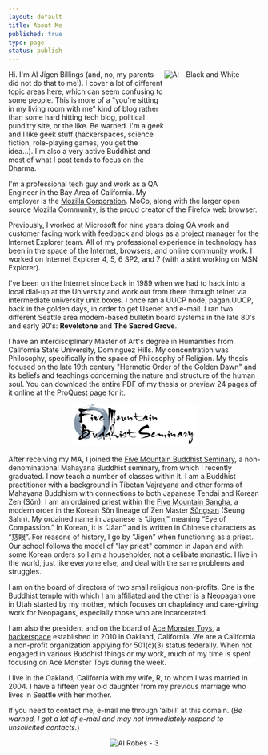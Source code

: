 ```yaml
--- 
layout: default
title: About Me
published: true
type: page
status: publish
---
```

<a href="http://www.flickr.com/photos/albill/6304911027/" title="Al - Black and White by albill, on Flickr"><img src="http://farm7.static.flickr.com/6042/6304911027_bee5677759_m.jpg" width="192" height="240" align="right" alt="Al - Black and White"></a>Hi. I'm Al Jigen Billings (and, no, my parents did not do that to me!). I cover a lot of different topic areas here, which can seem confusing to some people. This is more of a "you're sitting in my living room with me" kind of blog rather than some hard hitting tech blog, political punditry site, or the like. Be warned. I'm a geek and I like geek stuff (hackerspaces, science fiction, role-playing games, you get the idea...). I'm also a very active Buddhist and most of what I post tends to focus on the Dharma.

I'm a professional tech guy and work as a QA Engineer in the Bay Area of California. My employer is the <a href="http://www.mozilla.com">Mozilla Corporation</a>. MoCo, along with the larger open source Mozilla Community, is the proud creator of the Firefox web browser. 

Previously, I worked at Microsoft for nine years doing QA work and customer facing work with feedback and blogs as a project manager for the Internet Explorer team. All of my professional experience in technology has been in the space of the Internet, browsers, and online community work. I worked on Internet Explorer 4, 5, 6 SP2, and 7 (with a stint working on MSN Explorer).

I've been on the Internet since back in 1989 when we had to hack into a local dial-up at the University and work out from there through telnet via intermediate university unix boxes. I once ran a UUCP node, pagan.UUCP, back in the golden days, in order to get Usenet and e-mail. I ran two different Seattle area modem-based bulletin board systems in the late 80's and early 90's: <strong>Revelstone</strong> and <strong>The Sacred Grove</strong>.

I have an interdisciplinary Master of Art's degree in Humanities from California State University, Dominguez Hills. My concentration was Philosophy, specifically in the space of Philosophy of Religion. My thesis focused on the late 19th century "Hermetic Order of the Golden Dawn" and its beliefs and teachings concerning the nature and structure of the human soul. You can download the entire PDF of my thesis or preview 24 pages of it online at the <a href="http://proquest.umi.com/pqdweb?did=1472152931&Fmt=2&clientId%20=79356&RQT=309&VName=PQD">ProQuest page</a> for it.

<p style="text-align: center"><a href="http://www.five-mountain.org"><img src="/images/fmbslogo.png" width="250" height="85" alt="Five Mountain Buddhism Seminary"></a></p> 

After receiving my MA, I joined the <a href="http://www.five-mountain.org/">Five Mountain Buddhist Seminary</a>, a non-denominational Mahayana Buddhist seminary, from which I recently graduated. I now teach a number of classes within it. I am a Buddhist practitioner with a background in Tibetan Vajrayana and other forms of Mahayana Buddhism with connections to both Japanese Tendai and Korean Zen (Sŏn). I am an ordained priest within the <a href="http://www.fivemountain.org">Five Mountain Sangha</a>, a modern order in the Korean Sŏn lineage of Zen Master <a href="http://www.koreanbuddhism.net/master/priest_view.asp?cat_seq=10&priest_seq=20&page=3">Sŭngsan</a> (Seung Sahn). My ordained name in Japanese is “Jigen,” meaning “Eye of Compassion.” In Korean, it is “Jăan” and is written in Chinese characters as “慈眼”. For reasons of history, I go by "Jigen" when functioning as a priest. Our school follows the model of "lay priest" common in Japan and with some Korean orders so I am a householder, not a celibate monastic. I live in the world, just like everyone else, and deal with the same problems and struggles.

I am on the board of directors of two small religious non-profits. One is the Buddhist temple with which I am affiliated and the other is a Neopagan one in Utah started by my mother, which focuses on chaplaincy and care-giving work for Neopagans, especially those who are incarcerated.

I am also the president and on the board of <a href="http://acemonstertoys.org">Ace Monster Toys</a>, a <a href="http://en.wikipedia.org/wiki/Hackerspace">hackerspace</a> established in 2010 in Oakland, California. We are a California a non-profit organization applying for 501(c)(3) status federally. When not engaged in various Buddhist things or my work, much of my time is spent focusing on Ace Monster Toys during the week.

I live in the Oakland, California with my wife, R, to whom I was married in 2004. I have a fifteen year old daughter from my previous marriage who lives in Seattle with her mother.

If you need to contact me, e-mail me through 'albill' at this domain. (<em>Be warned, I get a lot of e-mail and may not immediately respond to unsolicited contacts.</em>)

<p style="text-align: center"><img src="http://farm7.static.flickr.com/6112/6305435902_ef15c703c9.jpg" width="357" height="500" alt="Al Robes - 3"></p>
